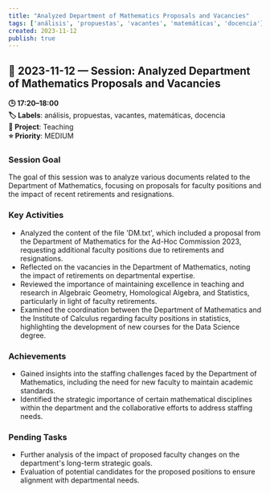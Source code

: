 ```yaml
---
title: "Analyzed Department of Mathematics Proposals and Vacancies"
tags: ['análisis', 'propuestas', 'vacantes', 'matemáticas', 'docencia']
created: 2023-11-12
publish: true
---
```


## 📅 2023-11-12 — Session: Analyzed Department of Mathematics Proposals and Vacancies

**🕒 17:20–18:00**  
**🏷️ Labels**: análisis, propuestas, vacantes, matemáticas, docencia  
**📂 Project**: Teaching  
**⭐ Priority**: MEDIUM  


### Session Goal
The goal of this session was to analyze various documents related to the Department of Mathematics, focusing on proposals for faculty positions and the impact of recent retirements and resignations.

### Key Activities
- Analyzed the content of the file 'DM.txt', which included a proposal from the Department of Mathematics for the Ad-Hoc Commission 2023, requesting additional faculty positions due to retirements and resignations.
- Reflected on the vacancies in the Department of Mathematics, noting the impact of retirements on departmental expertise.
- Reviewed the importance of maintaining excellence in teaching and research in Algebraic Geometry, Homological Algebra, and Statistics, particularly in light of faculty retirements.
- Examined the coordination between the Department of Mathematics and the Institute of Calculus regarding faculty positions in statistics, highlighting the development of new courses for the Data Science degree.

### Achievements
- Gained insights into the staffing challenges faced by the Department of Mathematics, including the need for new faculty to maintain academic standards.
- Identified the strategic importance of certain mathematical disciplines within the department and the collaborative efforts to address staffing needs.

### Pending Tasks
- Further analysis of the impact of proposed faculty changes on the department's long-term strategic goals.
- Evaluation of potential candidates for the proposed positions to ensure alignment with departmental needs.
